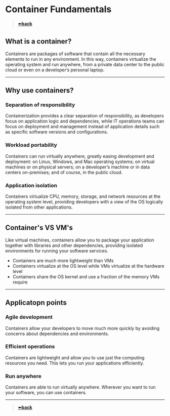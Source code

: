 # Container Fundamentals

> [⬅️**back**](./README.md)

## What is a container?

Containers are packages of software that contain all the necessary elements to run in any environment. In this way,
containers virtualize the operating system and run anywhere, from a private data center to the public cloud or even on a
developer’s personal laptop.

---

## Why use containers?

### Separation of responsibility

Containerization provides a clear separation of responsibility, as developers focus on application logic and
dependencies, while IT operations teams can focus on deployment and management instead of application details such as
specific software versions and configurations.

### Workload portability

Containers can run virtually anywhere, greatly easing development and deployment: on Linux, Windows, and Mac operating
systems; on virtual machines or on physical servers; on a developer’s machine or in data centers on-premises; and of
course, in the public cloud.

### Application isolation

Containers virtualize CPU, memory, storage, and network resources at the operating system level, providing developers
with a view of the OS logically isolated from other applications.

---

## Container's VS VM's

Like virtual machines, containers allow you to package your application together with libraries and other dependencies,
providing isolated environments for running your software services.

- Containers are much more lightweight than VMs
- Containers virtualize at the OS level while VMs virtualize at the hardware level
- Containers share the OS kernel and use a fraction of the memory VMs require

---

## Applicatopn points

### Agile development

Containers allow your developers to move much more quickly by avoiding concerns about dependencies and environments.

### Efficient operations
Containers are lightweight and allow you to use just the computing resources you need. This lets you run your
applications efficiently.

### Run anywhere
Containers are able to run virtually anywhere. Wherever you want to run your software, you can use containers.

---
> [⬅️**back**](./README.md)